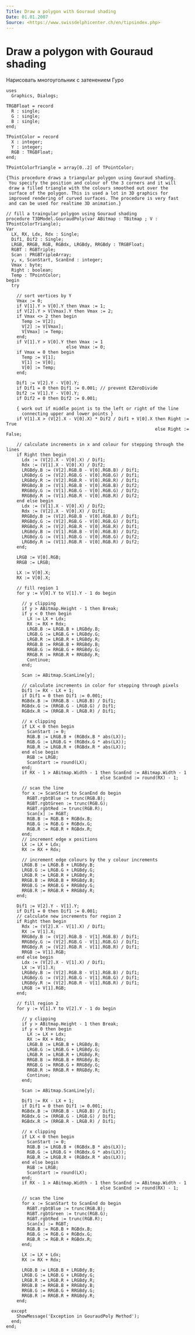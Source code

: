 ```yaml
---
Title: Draw a polygon with Gouraud shading
Date: 01.01.2007
Source: <https://www.swissdelphicenter.ch/en/tipsindex.php>
---
```



Draw a polygon with Gouraud shading
===================================

Нарисовать многоугольник с затенением Гуро

    uses
      Graphics, Dialogs;
     
    TRGBFloat = record
      R : single;
      G : single;
      B : single;
    end;
     
    TPointColor = record
      X : integer;
      Y : integer;
      RGB : TRGBFloat;
    end;
     
    TPointColorTriangle = array[0..2] of TPointColor;
     
    {This procedure draws a triangular polygon using Gouraud shading. 
     You specify the position and colour of the 3 corners and it will
     draw a filled triangle with the colours smoothed out over the 
     surface of the polygon. This is used a lot in 3D graphics for
     improved rendering of curved surfaces. The procedure is very fast 
     and can be used for realtime 3D animation.}
     
    // fill a traingular polygon using Gouraud shading
    procedure T3DModel.GouraudPoly(var ABitmap : TBitmap ; V : TPointColorTriangle);
    Var
      LX, RX, Ldx, Rdx : Single;
      Dif1, Dif2 : Single;
      LRGB, RRGB, RGB, RGBdx, LRGBdy, RRGBdy : TRGBFloat;
      RGBT : RGBTriple;                      
      Scan : PRGBTripleArray;
      y, x, ScanStart, ScanEnd : integer;
      Vmax : byte;
      Right : boolean;
      Temp : TPointColor;
    begin
      try
     
        // sort vertices by Y
        Vmax := 0;
        if V[1].Y > V[0].Y then Vmax := 1;
        if V[2].Y > V[Vmax].Y then Vmax := 2;
        if Vmax <> 2 then begin
          Temp := V[2];
          V[2] := V[Vmax];
          V[Vmax] := Temp;
        end;
        if V[1].Y > V[0].Y then Vmax := 1 
                           else Vmax := 0;
        if Vmax = 0 then begin
          Temp := V[1];
          V[1] := V[0];
          V[0] := Temp;
        end;
     
        Dif1 := V[2].Y - V[0].Y;
        if Dif1 = 0 then Dif1 := 0.001; // prevent EZeroDivide
        Dif2 := V[1].Y - V[0].Y;
        if Dif2 = 0 then Dif2 := 0.001;
     
        { work out if middle point is to the left or right of the line
          connecting upper and lower points }
        if V[1].X > (V[2].X - V[0].X) * Dif2 / Dif1 + V[0].X then Right := True
                                                             else Right := False;
     
        // calculate increments in x and colour for stepping through the lines
        if Right then begin
          Ldx := (V[2].X - V[0].X) / Dif1;
          Rdx := (V[1].X - V[0].X) / Dif2;
          LRGBdy.B := (V[2].RGB.B - V[0].RGB.B) / Dif1;
          LRGBdy.G := (V[2].RGB.G - V[0].RGB.G) / Dif1;
          LRGBdy.R := (V[2].RGB.R - V[0].RGB.R) / Dif1;
          RRGBdy.B := (V[1].RGB.B - V[0].RGB.B) / Dif2;
          RRGBdy.G := (V[1].RGB.G - V[0].RGB.G) / Dif2;
          RRGBdy.R := (V[1].RGB.R - V[0].RGB.R) / Dif2;
        end else begin
          Ldx := (V[1].X - V[0].X) / Dif2;
          Rdx := (V[2].X - V[0].X) / Dif1;
          RRGBdy.B := (V[2].RGB.B - V[0].RGB.B) / Dif1;
          RRGBdy.G := (V[2].RGB.G - V[0].RGB.G) / Dif1;
          RRGBdy.R := (V[2].RGB.R - V[0].RGB.R) / Dif1;
          LRGBdy.B := (V[1].RGB.B - V[0].RGB.B) / Dif2;
          LRGBdy.G := (V[1].RGB.G - V[0].RGB.G) / Dif2;
          LRGBdy.R := (V[1].RGB.R - V[0].RGB.R) / Dif2;
        end;
     
        LRGB := V[0].RGB;
        RRGB := LRGB;
     
        LX := V[0].X;
        RX := V[0].X;
     
        // fill region 1
        for y := V[0].Y to V[1].Y - 1 do begin
     
          // y clipping
          if y > ABitmap.Height - 1 then Break;
          if y < 0 then begin
            LX := LX + Ldx;
            RX := RX + Rdx;
            LRGB.B := LRGB.B + LRGBdy.B;
            LRGB.G := LRGB.G + LRGBdy.G;
            LRGB.R := LRGB.R + LRGBdy.R;
            RRGB.B := RRGB.B + RRGBdy.B;
            RRGB.G := RRGB.G + RRGBdy.G;
            RRGB.R := RRGB.R + RRGBdy.R;
            Continue;
          end;
     
          Scan := ABitmap.ScanLine[y];
     
          // calculate increments in color for stepping through pixels
          Dif1 := RX - LX + 1;
          if Dif1 = 0 then Dif1 := 0.001;
          RGBdx.B := (RRGB.B - LRGB.B) / Dif1;
          RGBdx.G := (RRGB.G - LRGB.G) / Dif1;
          RGBdx.R := (RRGB.R - LRGB.R) / Dif1;
     
          // x clipping
          if LX < 0 then begin
            ScanStart := 0;
            RGB.B := LRGB.B + (RGBdx.B * abs(LX));
            RGB.G := LRGB.G + (RGBdx.G * abs(LX));
            RGB.R := LRGB.R + (RGBdx.R * abs(LX));
          end else begin
            RGB := LRGB;
            ScanStart := round(LX);
          end;
          if RX - 1 > ABitmap.Width - 1 then ScanEnd := ABitmap.Width - 1
                                        else ScanEnd := round(RX) - 1;
     
          // scan the line
          for x := ScanStart to ScanEnd do begin
            RGBT.rgbtBlue := trunc(RGB.B);
            RGBT.rgbtGreen := trunc(RGB.G);
            RGBT.rgbtRed := trunc(RGB.R);
            Scan[x] := RGBT;
            RGB.B := RGB.B + RGBdx.B;
            RGB.G := RGB.G + RGBdx.G;
            RGB.R := RGB.R + RGBdx.R;
          end;
          // increment edge x positions
          LX := LX + Ldx;
          RX := RX + Rdx;
     
          // increment edge colours by the y colour increments
          LRGB.B := LRGB.B + LRGBdy.B;
          LRGB.G := LRGB.G + LRGBdy.G;
          LRGB.R := LRGB.R + LRGBdy.R;
          RRGB.B := RRGB.B + RRGBdy.B;
          RRGB.G := RRGB.G + RRGBdy.G;
          RRGB.R := RRGB.R + RRGBdy.R;
        end;
     
        Dif1 := V[2].Y - V[1].Y;
        if Dif1 = 0 then Dif1 := 0.001;
        // calculate new increments for region 2
        if Right then begin
          Rdx := (V[2].X - V[1].X) / Dif1;
          RX := V[1].X;
          RRGBdy.B := (V[2].RGB.B - V[1].RGB.B) / Dif1;
          RRGBdy.G := (V[2].RGB.G - V[1].RGB.G) / Dif1;
          RRGBdy.R := (V[2].RGB.R - V[1].RGB.R) / Dif1;
          RRGB := V[1].RGB;
        end else begin
          Ldx := (V[2].X - V[1].X) / Dif1;
          LX := V[1].X;
          LRGBdy.B := (V[2].RGB.B - V[1].RGB.B) / Dif1;
          LRGBdy.G := (V[2].RGB.G - V[1].RGB.G) / Dif1;
          LRGBdy.R := (V[2].RGB.R - V[1].RGB.R) / Dif1;
          LRGB := V[1].RGB;
        end;
     
        // fill region 2
        for y := V[1].Y to V[2].Y - 1 do begin
     
          // y clipping
          if y > ABitmap.Height - 1 then Break;
          if y < 0 then begin
            LX := LX + Ldx;
            RX := RX + Rdx;
            LRGB.B := LRGB.B + LRGBdy.B;
            LRGB.G := LRGB.G + LRGBdy.G;
            LRGB.R := LRGB.R + LRGBdy.R;
            RRGB.B := RRGB.B + RRGBdy.B;
            RRGB.G := RRGB.G + RRGBdy.G;
            RRGB.R := RRGB.R + RRGBdy.R;
            Continue;
          end;
     
          Scan := ABitmap.ScanLine[y];
     
          Dif1 := RX - LX + 1;
          if Dif1 = 0 then Dif1 := 0.001;
          RGBdx.B := (RRGB.B - LRGB.B) / Dif1;
          RGBdx.G := (RRGB.G - LRGB.G) / Dif1;
          RGBdx.R := (RRGB.R - LRGB.R) / Dif1;
     
          // x clipping
          if LX < 0 then begin
            ScanStart := 0;
            RGB.B := LRGB.B + (RGBdx.B * abs(LX));
            RGB.G := LRGB.G + (RGBdx.G * abs(LX));
            RGB.R := LRGB.R + (RGBdx.R * abs(LX));
          end else begin
            RGB := LRGB;
            ScanStart := round(LX);
          end;
          if RX - 1 > ABitmap.Width - 1 then ScanEnd := ABitmap.Width - 1
                                        else ScanEnd := round(RX) - 1;
     
          // scan the line
          for x := ScanStart to ScanEnd do begin
            RGBT.rgbtBlue := trunc(RGB.B);
            RGBT.rgbtGreen := trunc(RGB.G);
            RGBT.rgbtRed := trunc(RGB.R);
            Scan[x] := RGBT;
            RGB.B := RGB.B + RGBdx.B;
            RGB.G := RGB.G + RGBdx.G;
            RGB.R := RGB.R + RGBdx.R;
          end;
     
          LX := LX + Ldx;
          RX := RX + Rdx;
     
          LRGB.B := LRGB.B + LRGBdy.B;
          LRGB.G := LRGB.G + LRGBdy.G;
          LRGB.R := LRGB.R + LRGBdy.R;
          RRGB.B := RRGB.B + RRGBdy.B;
          RRGB.G := RRGB.G + RRGBdy.G;
          RRGB.R := RRGB.R + RRGBdy.R;
        end;
     
      except
        ShowMessage('Exception in GouraudPoly Method');
      end;
    end;

